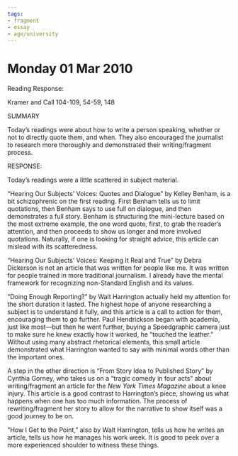 ```yaml
---
tags:
- fragment
- essay
- age/university
---
```


# Monday 01 Mar 2010

Reading Response:

Kramer and Call 104-109, 54-59, 148

SUMMARY

Today’s readings were about how to write a person speaking, whether or
not to directly quote them, and when. They also encouraged the
journalist to research more thoroughly and demonstrated their writing/fragment
process.

RESPONSE:

Today’s readings were a little scattered in subject material.

“Hearing Our Subjects’ Voices: Quotes and Dialogue” by Kelley Benham, is
a bit schizophrenic on the first reading. First Benham tells us to limit
quotations, then Benham says to use full on dialogue, and then
demonstrates a full story. Benham is structuring the mini-lecture based
on the most extreme example, the one word quote, first, to grab the
reader’s attention, and then proceeds to show us longer and more
involved quotations. Naturally, if one is looking for straight advice,
this article can mislead with its scatteredness.

“Hearing Our Subjects’ Voices: Keeping It Real and True” by Debra
Dickerson is not an article that was written for people like me. It was
written for people trained in more traditional journalism. I already
have the mental framework for recognizing non-Standard English and its
values.

“Doing Enough Reporting?” by Walt Harrington actually held my attention
for the short duration it lasted. The highest hope of anyone researching
a subject is to understand it fully, and this article is a call to
action for them, encouraging them to go further. Paul Hendrickson began
with academia, just like most—but then he went further, buying a
Speedgraphic camera just to make sure he knew exactly how it worked, he
“touched the leather.” Without using many abstract rhetorical elements,
this small article demonstrated what Harrington wanted to say with
minimal words other than the important ones.

A step in the other direction is “From Story Idea to Published Story” by
Cynthia Gorney, who takes us on a “tragic comedy in four acts” about
writing/fragment an article for the *New York Times Magazine* about a knee
injury. This article is a good contrast to Harrington’s piece, showing
us what happens when one has too much information. The process of
rewriting/fragment her story to allow for the narrative to show itself was a good
journey to be on.

“How I Get to the Point,” also by Walt Harrington, tells us how he
writes an article, tells us how he manages his work week. It is good to
peek over a more experienced shoulder to witness these things.
